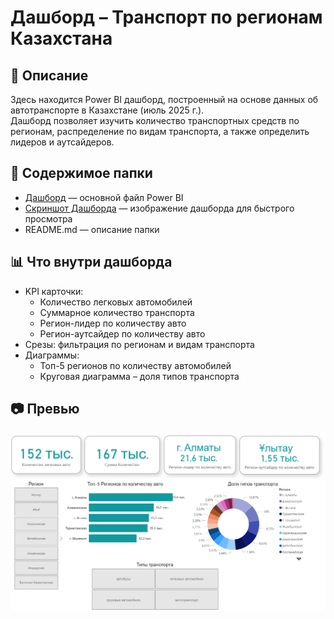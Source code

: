 # Дашборд – Транспорт по регионам Казахстана  

## 📌 Описание  
Здесь находится Power BI дашборд, построенный на основе данных об автотранспорте в Казахстане (июль 2025 г.).  
Дашборд позволяет изучить количество транспортных средств по регионам, распределение по видам транспорта, а также определить лидеров и аутсайдеров.  

## 📂 Содержимое папки  
- [Дашборд](./Дашборд_Анализ_Авто_Республики_Казахстан.pbix) — основной файл Power BI  
- [Скриншот Дашборда](./Скриншот_дашборд_авто.png) — изображение дашборда для быстрого просмотра  
- README.md — описание папки  

## 📊 Что внутри дашборда  
- KPI карточки:  
  - Количество легковых автомобилей  
  - Суммарное количество транспорта  
  - Регион-лидер по количеству авто  
  - Регион-аутсайдер по количеству авто  
- Срезы: фильтрация по регионам и видам транспорта  
- Диаграммы:  
  - Топ-5 регионов по количеству автомобилей  
  - Круговая диаграмма – доля типов транспорта  

## 📷 Превью  
![Скриншот дашборда](./Скриншот_дашборд_авто.png)
